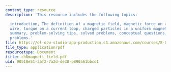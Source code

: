 ```yaml
---
content_type: resource
description: 'This resource includes the following topics:

  introduction, The definition of a magnetic field, magnetic force on a current-carrying
  wire, torque on a current loop, charged particles in a uniform magnetic field, applications,
  summary, problem-solving tips, solved problems, conceptual questions, and additional
  problems.'
file: https://ol-ocw-studio-app-production.s3.amazonaws.com/courses/8-02t-electricity-and-magnetism-spring-2005/90510e513af27a2dde30b890a61bbcd1_ch8magneti_field.pdf
file_type: application/pdf
resourcetype: Document
title: ch8magneti_field.pdf
uid: 90510e51-3af2-7a2d-de30-b890a61bbcd1
---
```

